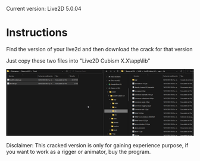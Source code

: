 Current version: Live2D 5.0.04

# Instructions
Find the version of your live2d and then download the crack for that version

Just copy these two files into "Live2D Cubism X.X\app\lib"

![Example](https://raw.githubusercontent.com/Mecogumi/Live2D-Crack/main/Example/Example.gif?token=GHSAT0AAAAAACOMCDR5KI75GKKQFTUGZOJMZPJDW3Q)

Disclaimer: This cracked version is only for gaining experience purpose, if you want to work as a rigger or animator, buy the program.
